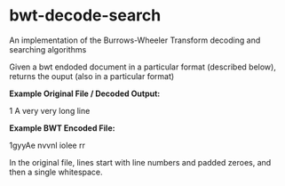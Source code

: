 # bwt-decode-search
An implementation of the Burrows-Wheeler Transform decoding and searching algorithms

Given a bwt endoded document in a particular format (described below), returns the ouput (also in a particular format)

**Example Original File / Decoded Output:**

1 A very very long line

**Example BWT Encoded File:**

1gyyAe nvvnl  iolee  rr

In the original file, lines start with line numbers and padded zeroes, and then a single whitespace.
